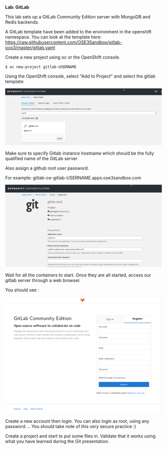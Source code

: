 **Lab: GitLab**

This lab sets up a GitLab Community Edition server with MongoDB and Redis backends.

A GitLab template have been added to the environment in the openshift namespace. You can look at the template here: https://raw.githubusercontent.com/OSE3Sandbox/gitlab-ocp3/master/gitlab.yaml

Create a new project using oc or the OpenShift console.
```
$ oc new-project gitlab-USERNAME
```

Using the OpenShift console, select "Add to Project" and select the gitlab template:

![image](images/gitlab-1.png)

Make sure to specify Gitlab instance hostname which should be the fully qualified name of the GitLab server

Also assign a github root user password.

For example:  gitlab-ce-gitlab-USERNAME.apps.ose3sandbox.com

![image](images/gitlab2.png)

Wait for all the containers to start. Once they are all started, access our gitlab server through a web browser.

You should see :

![image](images/gitlab-register.png)

Create a new account then login.  You can also login as root, using any password ... You should take note of this very secure practice :)   

Create a project and start to put some files in. Validate that it works using what you have learned during the Git presentation.   
